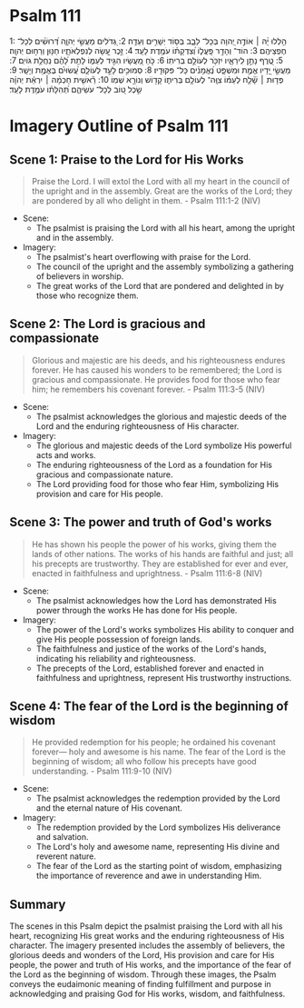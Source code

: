 # Psalm 111
1: הַ֥לְלוּ יָ֨הּ ׀ אוֹדֶ֣ה יְ֭הוָה בְּכָל־ לֵבָ֑ב בְּס֖וֹד יְשָׁרִ֣ים וְעֵדָֽה׃
2: גְּ֭דֹלִים מַעֲשֵׂ֣י יְהוָ֑ה דְּ֝רוּשִׁ֗ים לְכָל־ חֶפְצֵיהֶֽם׃
3: הוֹד־ וְהָדָ֥ר פָּֽעֳל֑וֹ וְ֝צִדְקָת֗וֹ עֹמֶ֥דֶת לָעַֽד׃
4: זֵ֣כֶר עָ֭שָׂה לְנִפְלְאֹתָ֑יו חַנּ֖וּן וְרַח֣וּם יְהוָֽה׃
5: טֶ֭רֶף נָתַ֣ן לִֽירֵאָ֑יו יִזְכֹּ֖ר לְעוֹלָ֣ם בְּרִיתֽוֹ׃
6: כֹּ֣חַ מַ֭עֲשָׂיו הִגִּ֣יד לְעַמּ֑וֹ לָתֵ֥ת לָ֝הֶ֗ם נַחֲלַ֥ת גּוֹיִֽם׃
7: מַעֲשֵׂ֣י יָ֭דָיו אֱמֶ֣ת וּמִשְׁפָּ֑ט נֶ֝אֱמָנִ֗ים כָּל־ פִּקּוּדָֽיו׃
8: סְמוּכִ֣ים לָעַ֣ד לְעוֹלָ֑ם עֲ֝שׂוּיִ֗ם בֶּאֱמֶ֥ת וְיָשָֽׁר׃
9: פְּד֤וּת ׀ שָׁ֘לַ֤ח לְעַמּ֗וֹ צִוָּֽה־ לְעוֹלָ֥ם בְּרִית֑וֹ קָד֖וֹשׁ וְנוֹרָ֣א שְׁמֽוֹ׃
10: רֵ֘אשִׁ֤ית חָכְמָ֨ה ׀ יִרְאַ֬ת יְהוָ֗ה שֵׂ֣כֶל ט֭וֹב לְכָל־ עֹשֵׂיהֶ֑ם תְּ֝הִלָּת֗וֹ עֹמֶ֥דֶת לָעַֽד׃

# Imagery Outline of Psalm 111

## Scene 1: Praise to the Lord for His Works

> Praise the Lord. I will extol the Lord with all my heart in the council of the upright and in the assembly.
> Great are the works of the Lord; they are pondered by all who delight in them. - Psalm 111:1-2 (NIV)

- Scene:
  - The psalmist is praising the Lord with all his heart, among the upright and in the assembly.
- Imagery:
  - The psalmist's heart overflowing with praise for the Lord.
  - The council of the upright and the assembly symbolizing a gathering of believers in worship.
  - The great works of the Lord that are pondered and delighted in by those who recognize them.

## Scene 2: The Lord is gracious and compassionate

> Glorious and majestic are his deeds, and his righteousness endures forever.
> He has caused his wonders to be remembered; the Lord is gracious and compassionate.
> He provides food for those who fear him; he remembers his covenant forever. - Psalm 111:3-5 (NIV)

- Scene:
  - The psalmist acknowledges the glorious and majestic deeds of the Lord and the enduring righteousness of His character.
- Imagery:
  - The glorious and majestic deeds of the Lord symbolize His powerful acts and works.
  - The enduring righteousness of the Lord as a foundation for His gracious and compassionate nature.
  - The Lord providing food for those who fear Him, symbolizing His provision and care for His people.

## Scene 3: The power and truth of God's works

> He has shown his people the power of his works, giving them the lands of other nations.
> The works of his hands are faithful and just; all his precepts are trustworthy.
> They are established for ever and ever, enacted in faithfulness and uprightness. - Psalm 111:6-8 (NIV)

- Scene:
  - The psalmist acknowledges how the Lord has demonstrated His power through the works He has done for His people.
- Imagery:
  - The power of the Lord's works symbolizes His ability to conquer and give His people possession of foreign lands.
  - The faithfulness and justice of the works of the Lord's hands, indicating his reliability and righteousness.
  - The precepts of the Lord, established forever and enacted in faithfulness and uprightness, represent His trustworthy instructions.

## Scene 4: The fear of the Lord is the beginning of wisdom

> He provided redemption for his people; he ordained his covenant forever— holy and awesome is his name.
> The fear of the Lord is the beginning of wisdom; all who follow his precepts have good understanding. - Psalm 111:9-10 (NIV)

- Scene:
  - The psalmist acknowledges the redemption provided by the Lord and the eternal nature of His covenant.
- Imagery:
  - The redemption provided by the Lord symbolizes His deliverance and salvation.
  - The Lord's holy and awesome name, representing His divine and reverent nature.
  - The fear of the Lord as the starting point of wisdom, emphasizing the importance of reverence and awe in understanding Him.

## Summary

The scenes in this Psalm depict the psalmist praising the Lord with all his heart, recognizing His great works and the enduring righteousness of His character. The imagery presented includes the assembly of believers, the glorious deeds and wonders of the Lord, His provision and care for His people, the power and truth of His works, and the importance of the fear of the Lord as the beginning of wisdom. Through these images, the Psalm conveys the eudaimonic meaning of finding fulfillment and purpose in acknowledging and praising God for His works, wisdom, and faithfulness.